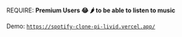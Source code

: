 REQUIRE: **Premium Users 😂 🌶 to be able to listen to music**

Demo: [`https://spotify-clone-pi-livid.vercel.app/`](https://spotify-clone-pi-livid.vercel.app/)
